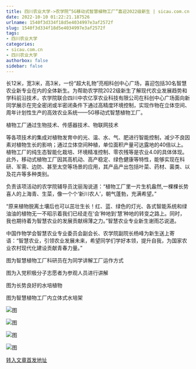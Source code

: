 ```yaml
---
title: 四川农业大学->农学院“5G移动式智慧植物工厂”喜迎2022级新生 | sicau.com.cn
date: 2022-10-10 01:22:21.187526
urlname: 1540f3d334f18d5e4034997e3af2572f
slug: 1540f3d334f18d5e4034997e3af2572f
tags: 
- 四川农业大学
categories:
- sicau.com.cn
- 四川农业大学
authorbox: false
sidebar: false
---
```

长12米，宽3米，高3米，一份“超大礼物”亮相科创中心广场，喜迎包括30名智慧农业新专业在内的全体新生。为帮助农学院2022级新生了解现代农业发展趋势和学科前沿技术，农学院联合四川中农亿享农业科技有限公司在科创中心广场面向新同学展示在完全密闭或半密闭条件下通过高精度环境控制，实现作物在立体空间、周年计划性生产的高效农业系统——5G移动式智慧植物工厂。

植物工厂通过生物技术、传感器技术、物联网技术
<!--more-->
等各项技术的集成对植物发育中的光、温、水、气、肥进行智能控制，减少不良因素对植物生长的影响；通过立体空间种植，单位面积产量可达露地的40倍以上。植物工厂的纯生态智能化栽培、环境精准控制、零农残等是农业4.0的具体体现。此外，移动式植物工厂因其高机动、高产稳定、绿色健康等特性，能够实现在科研、军需、边防、甚至太空等场景的应用，其产品产出包括叶菜、药材、菌类、以及花卉等多种类别。

负责该项活动的农学院辅导员沈丽淘说道：“植物工厂里一片生机盎然,一棵棵长势喜人的上海青、生菜，像一个个‘新川农人’，朝气蓬勃，充满希望。”

“原来植物脱离土壤后也可以茁壮生长！红、蓝、绿色的灯光、各式智能系统和绿油油的植物无一不昭示着我们已经走在‘会’种地到‘慧’种地的转变之路上。同时，我也期待着为智慧农业的发展贡献绵薄之力。”智慧农业专业新生谢雨芯说道。

中国作物学会智慧农业专业委员会副会长、农学院副院长杨峰为新生送上寄语：“智慧农业，引领农业发展未来，希望同学们学好本领，提升自我，为国家农业农村现代化建设贡献青春力量。”

图为智慧植物工厂科研员在为同学讲解工厂运作方式

图为入党积极分子志愿者为参观人员进行讲解

图为长势良好的水培植物

图为智慧植物工厂内立体式水培架

![图](https://news.sicau.edu.cn/__local/B/37/92/F0C6EF8FFB32DAABF010AB6F70E_E31618E1_4DF6D.jpg)

![图](https://news.sicau.edu.cn/__local/6/C8/B7/66767BFC2BEC1552B98763272D5_CDEADDB5_24350.jpg)

![图](https://news.sicau.edu.cn/__local/4/8D/46/F219A8DBDBFA2478F7A4700A577_6A6F0694_38025.jpg)

![图](https://news.sicau.edu.cn/__local/6/49/B5/4D1A0E0C8FBD048D348564FD0DC_B42B686A_2B0D1.jpg)

[转入文章首发地址](https://news.sicau.edu.cn/info/1078/69726.htm)